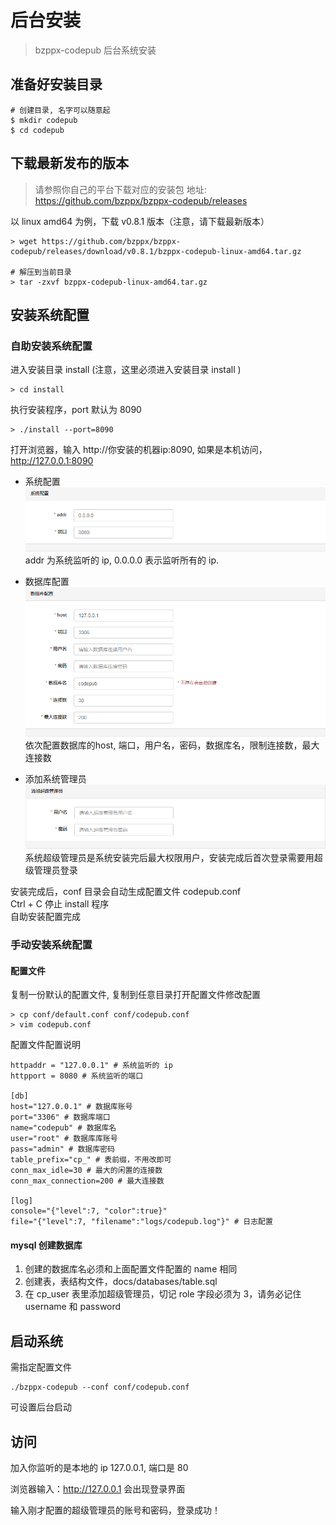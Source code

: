 # 后台安装

> bzppx-codepub 后台系统安装

## 准备好安装目录
```
# 创建目录, 名字可以随意起
$ mkdir codepub
$ cd codepub
```

## 下载最新发布的版本

> 请参照你自己的平台下载对应的安装包
地址: https://github.com/bzppx/bzppx-codepub/releases

以 linux amd64 为例，下载 v0.8.1 版本（注意，请下载最新版本）
```
> wget https://github.com/bzppx/bzppx-codepub/releases/download/v0.8.1/bzppx-codepub-linux-amd64.tar.gz

# 解压到当前目录
> tar -zxvf bzppx-codepub-linux-amd64.tar.gz
```

## 安装系统配置

### 自助安装系统配置

进入安装目录 install (注意，这里必须进入安装目录 install )
```
> cd install
```

执行安装程序，port 默认为 8090
```
> ./install --port=8090
```

打开浏览器，输入 http://你安装的机器ip:8090, 如果是本机访问，http://127.0.0.1:8090  

- 系统配置
    ![sys](./images/sys.png)
    addr 为系统监听的 ip, 0.0.0.0 表示监听所有的 ip.

- 数据库配置
    ![sys](./images/db.png)
   依次配置数据库的host, 端口，用户名，密码，数据库名，限制连接数，最大连接数
   
- 添加系统管理员
    ![sys](./images/admin.png)
    系统超级管理员是系统安装完后最大权限用户，安装完成后首次登录需要用超级管理员登录

安装完成后，conf 目录会自动生成配置文件 codepub.conf  
Ctrl + C 停止 install 程序  
自助安装配置完成  

### 手动安装系统配置

#### 配置文件

复制一份默认的配置文件, 复制到任意目录打开配置文件修改配置
```
> cp conf/default.conf conf/codepub.conf
> vim codepub.conf 
```

配置文件配置说明
```
httpaddr = "127.0.0.1" # 系统监听的 ip
httpport = 8080 # 系统监听的端口

[db]
host="127.0.0.1" # 数据库账号
port="3306" # 数据库端口
name="codepub" # 数据库名
user="root" # 数据库库账号
pass="admin" # 数据库密码
table_prefix="cp_" # 表前缀，不用改即可
conn_max_idle=30 # 最大的闲置的连接数
conn_max_connection=200 # 最大连接数

[log]
console="{"level":7, "color":true}"
file="{"level":7, "filename":"logs/codepub.log"}" # 日志配置
```

#### mysql 创建数据库

1. 创建的数据库名必须和上面配置文件配置的 name 相同
2. 创建表，表结构文件，docs/databases/table.sql
3. 在 cp_user 表里添加超级管理员，切记 role 字段必须为 3，请务必记住 username 和 password

## 启动系统

需指定配置文件
```
./bzppx-codepub --conf conf/codepub.conf
```

可设置后台启动

## 访问

加入你监听的是本地的 ip 127.0.0.1, 端口是 80  

浏览器输入：http://127.0.0.1  会出现登录界面  

输入刚才配置的超级管理员的账号和密码，登录成功！